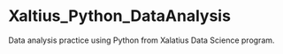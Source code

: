 # Xaltius_Python_DataAnalysis
 Data analysis practice using Python from Xalatius Data Science program.
